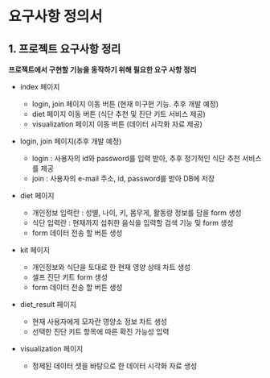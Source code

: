 # 요구사항 정의서

## 1. 프로젝트 요구사항 정리

**프로젝트에서 구현할 기능을 동작하기 위해 필요한 요구 사항 정리**
  - index 페이지
    + login, join 페이지 이동 버튼 (현재 미구현 기능. 추후 개발 예정)
    + diet 페이지 이동 버튼 (식단 추천 및 진단 키트 서비스 제공)
    + visualization 페이지 이동 버튼 (데이터 시각화 자료 제공)
    
  - login, join 페이지(추후 개발 예정)
    + login : 사용자의 id와 password를 입력 받아, 추후 정기적인 식단 추천 서비스를 제공 
    + join : 사용자의 e-mail 주소, id, password를 받아 DB에 저장

  - diet 페이지
    + 개인정보 입력란 : 성별, 나이, 키, 몸무게, 활동량 정보를 담을 form 생성
    + 식단 입력란 : 현재까지 섭취한 음식을 입력할 검색 기능 및 form 생성
    + form 데이터 전송 할 버튼 생성

  - kit 페이지
    + 개인정보와 식단을 토대로 한 현재 영양 상태 차트 생성
    + 셀프 진단 키트 form 생성
    + form 데이터 전송 할 버튼 생성

  - diet_result 페이지
    + 현재 사용자에게 모자란 영양소 정보 차트 생성
    + 선택한 진단 키트 항목에 따른 확진 가능성 입력

  - visualization 페이지
    + 정제된 데이터 셋을 바탕으로 한 데이터 시각화 자료 생성
  
